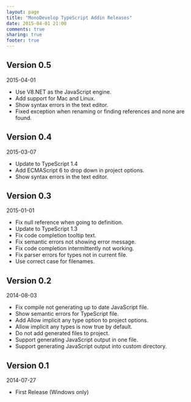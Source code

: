 ```yaml
---
layout: page
title: "MonoDevelop TypeScript Addin Releases"
date: 2015-04-01 21:00
comments: true
sharing: true
footer: true
---
```


## Version 0.5

2015-04-01

 * Use V8.NET as the JavaScript engine.
 * Add support for Mac and Linux.
 * Show syntax errors in the text editor.
 * Fixed exception when renaming or finding references and none are found.

## Version 0.4

2015-03-07

 * Update to TypeScript 1.4
 * Add ECMAScript 6 to drop down in project options.
 * Show syntax errors in the text editor.

## Version 0.3

2015-01-01

 * Fix null reference when going to definition.
 * Update to TypeScript 1.3
 * Fix code completion tooltip text.
 * Fix semantic errors not showing error message.
 * Fix code completion intermittently not working.
 * Fix parser errors for types not in current file.
 * Use correct case for filenames.

## Version 0.2

2014-08-03

 * Fix compile not generating up to date JavaScript file.
 * Show semantic errors for TypeScript file.
 * Add Allow implicit any type option to project options.
 * Allow implicit any types is now true by default.
 * Do not add generated files to project.
 * Support generating JavaScript output in one file.
 * Support generating JavaScript output into custom directory.

## Version 0.1

2014-07-27

 * First Release (Windows only)
 